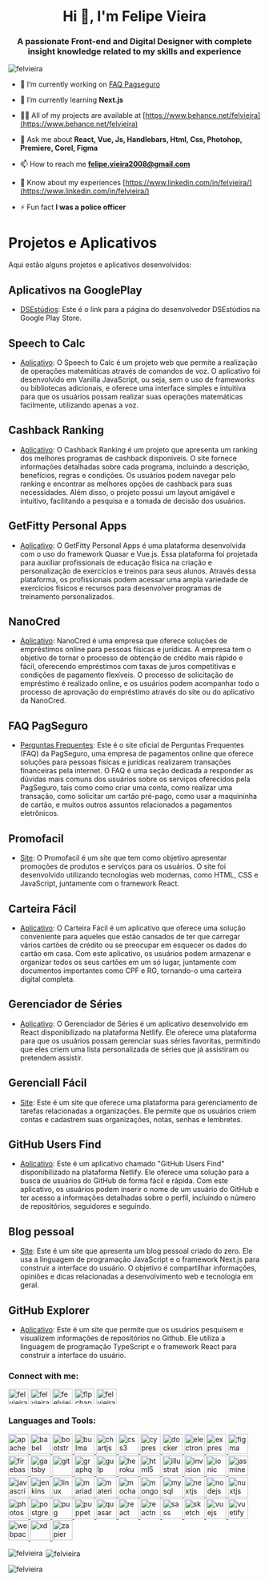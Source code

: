<h1 align="center">Hi 👋, I'm Felipe Vieira</h1>
<h3 align="center">A passionate Front-end and Digital Designer with complete insight knowledge related to my skills and experience</h3>

<p align="left"> <img src="https://komarev.com/ghpvc/?username=felvieira&label=Profile%20views&color=0e75b6&style=flat" alt="felvieira" /> </p>

- 🔭 I’m currently working on [FAQ Pagseguro](https://faq.pagseguro.uol.com.br)

- 🌱 I’m currently learning **Next.js**

- 👨‍💻 All of my projects are available at [https://www.behance.net/felvieira](https://www.behance.net/felvieira)

- 💬 Ask me about **React, Vue, Js, Handlebars, Html, Css, Photohop, Premiere, Corel, Figma**

- 📫 How to reach me **felipe.vieira2008@gmail.com**

- 📄 Know about my experiences [https://www.linkedin.com/in/felvieira/](https://www.linkedin.com/in/felvieira/)

- ⚡ Fun fact **I was a police officer**

# Projetos e Aplicativos

Aqui estão alguns projetos e aplicativos desenvolvidos:

## Aplicativos na GooglePlay

- [DSEstúdios](https://play.google.com/store/apps/developer?id=DSEst%C3%BAdios): Este é o link para a página do desenvolvedor DSEstúdios na Google Play Store.

## Speech to Calc

- [Aplicativo](https://speech-to-calc.netlify.app/): O Speech to Calc é um projeto web que permite a realização de operações matemáticas através de comandos de voz. O aplicativo foi desenvolvido em Vanilla JavaScript, ou seja, sem o uso de frameworks ou bibliotecas adicionais, e oferece uma interface simples e intuitiva para que os usuários possam realizar suas operações matemáticas facilmente, utilizando apenas a voz.

## Cashback Ranking

- [Aplicativo](https://cashback-ranking-js.vercel.app/): O Cashback Ranking é um projeto que apresenta um ranking dos melhores programas de cashback disponíveis. O site fornece informações detalhadas sobre cada programa, incluindo a descrição, benefícios, regras e condições. Os usuários podem navegar pelo ranking e encontrar as melhores opções de cashback para suas necessidades. Além disso, o projeto possui um layout amigável e intuitivo, facilitando a pesquisa e a tomada de decisão dos usuários.

## GetFitty Personal Apps

- [Aplicativo](https://getfitty-personal-apps.netlify.app/): O GetFitty Personal Apps é uma plataforma desenvolvida com o uso do framework Quasar e Vue.js. Essa plataforma foi projetada para auxiliar profissionais de educação física na criação e personalização de exercícios e treinos para seus alunos. Através dessa plataforma, os profissionais podem acessar uma ampla variedade de exercícios físicos e recursos para desenvolver programas de treinamento personalizados.

## NanoCred

- [Aplicativo](https://nanocred.netlify.app/): NanoCred é uma empresa que oferece soluções de empréstimos online para pessoas físicas e jurídicas. A empresa tem o objetivo de tornar o processo de obtenção de crédito mais rápido e fácil, oferecendo empréstimos com taxas de juros competitivas e condições de pagamento flexíveis. O processo de solicitação de empréstimo é realizado online, e os usuários podem acompanhar todo o processo de aprovação do empréstimo através do site ou do aplicativo da NanoCred.

## FAQ PagSeguro

- [Perguntas Frequentes](https://faq.pagseguro.uol.com.br/): Este é o site oficial de Perguntas Frequentes (FAQ) da PagSeguro, uma empresa de pagamentos online que oferece soluções para pessoas físicas e jurídicas realizarem transações financeiras pela internet. O FAQ é uma seção dedicada a responder as dúvidas mais comuns dos usuários sobre os serviços oferecidos pela PagSeguro, tais como como criar uma conta, como realizar uma transação, como solicitar um cartão pré-pago, como usar a maquininha de cartão, e muitos outros assuntos relacionados a pagamentos eletrônicos.

## Promofacil

- [Site](https://promofacil.netlify.app/): O Promofacil é um site que tem como objetivo apresentar promoções de produtos e serviços para os usuários. O site foi desenvolvido utilizando tecnologias web modernas, como HTML, CSS e JavaScript, juntamente com o framework React.

## Carteira Fácil

- [Aplicativo](https://carteira-facil.netlify.app/): O Carteira Fácil é um aplicativo que oferece uma solução conveniente para aqueles que estão cansados de ter que carregar vários cartões de crédito ou se preocupar em esquecer os dados do cartão em casa. Com este aplicativo, os usuários podem armazenar e organizar todos os seus cartões em um só lugar, juntamente com documentos importantes como CPF e RG, tornando-o uma carteira digital completa.

## Gerenciador de Séries

- [Aplicativo](https://gerenciador-series-react.netlify.app/new-series): O Gerenciador de Séries é um aplicativo desenvolvido em React disponibilizado na plataforma Netlify. Ele oferece uma plataforma para que os usuários possam gerenciar suas séries favoritas, permitindo que eles criem uma lista personalizada de séries que já assistiram ou pretendem assistir.

## Gerenciall Fácil

- [Site](https://gerenciall-facil.netlify.app/): Este é um site que oferece uma plataforma para gerenciamento de tarefas relacionadas a organizações. Ele permite que os usuários criem contas e cadastrem suas organizações, notas, senhas e lembretes.

## GitHub Users Find

- [Aplicativo](https://github-users-find.netlify.app/): Este é um aplicativo chamado "GitHub Users Find" disponibilizado na plataforma Netlify. Ele oferece uma solução para a busca de usuários do GitHub de forma fácil e rápida. Com este aplicativo, os usuários podem inserir o nome de um usuário do GitHub e ter acesso a informações detalhadas sobre o perfil, incluindo o número de repositórios, seguidores e seguindo.

## Blog pessoal

- [Site](https://blog-felvieira.vercel.app/): Este é um site que apresenta um blog pessoal criado do zero. Ele usa a linguagem de programação JavaScript e o framework Next.js para construir a interface do usuário. O objetivo é compartilhar informações, opiniões e dicas relacionadas a desenvolvimento web e tecnologia em geral.

## GitHub Explorer

- [Aplicativo](https://github-explorer-ts-pi.vercel.app/): Este é um site que permite que os usuários pesquisem e visualizem informações de repositórios no Github. Ele utiliza a linguagem de programação TypeScript e o framework React para construir a interface do usuário.

<h3 align="left">Connect with me:</h3>
<p align="left">
<a href="https://codepen.io/felvieira" target="blank"><img align="center" src="https://cdn.jsdelivr.net/npm/simple-icons@3.0.1/icons/codepen.svg" alt="felvieira" height="30" width="40" /></a>
<a href="https://linkedin.com/in/felvieira" target="blank"><img align="center" src="https://cdn.jsdelivr.net/npm/simple-icons@3.0.1/icons/linkedin.svg" alt="felvieira" height="30" width="40" /></a>
<a href="https://fb.com/feelvieira" target="blank"><img align="center" src="https://cdn.jsdelivr.net/npm/simple-icons@3.0.1/icons/facebook.svg" alt="feelvieira" height="30" width="40" /></a>
<a href="https://instagram.com/flpchapola" target="blank"><img align="center" src="https://cdn.jsdelivr.net/npm/simple-icons@3.0.1/icons/instagram.svg" alt="flpchapola" height="30" width="40" /></a>
<a href="https://www.behance.net/felvieira" target="blank"><img align="center" src="https://cdn.jsdelivr.net/npm/simple-icons@3.0.1/icons/behance.svg" alt="felvieira" height="30" width="40" /></a>
</p>

<h3 align="left">Languages and Tools:</h3>
<p align="left"> <a href="https://cordova.apache.org/" target="_blank"> <img src="https://www.vectorlogo.zone/logos/apache_cordova/apache_cordova-icon.svg" alt="apachecordova" width="40" height="40"/> </a> <a href="https://babeljs.io/" target="_blank"> <img src="https://www.vectorlogo.zone/logos/babeljs/babeljs-icon.svg" alt="babel" width="40" height="40"/> </a> <a href="https://getbootstrap.com" target="_blank"> <img src="https://devicons.github.io/devicon/devicon.git/icons/bootstrap/bootstrap-plain.svg" alt="bootstrap" width="40" height="40"/> </a> <a href="https://bulma.io/" target="_blank"> <img src="https://raw.githubusercontent.com/gilbarbara/logos/804dc257b59e144eaca5bc6ffd16949752c6f789/logos/bulma.svg" alt="bulma" width="40" height="40"/> </a> <a href="https://www.chartjs.org" target="_blank"> <img src="https://www.chartjs.org/media/logo-title.svg" alt="chartjs" width="40" height="40"/> </a> <a href="https://www.w3schools.com/css/" target="_blank"> <img src="https://devicons.github.io/devicon/devicon.git/icons/css3/css3-original-wordmark.svg" alt="css3" width="40" height="40"/> </a> <a href="https://www.cypress.io" target="_blank"> <img src="https://raw.githubusercontent.com/simple-icons/simple-icons/6e46ec1fc23b60c8fd0d2f2ff46db82e16dbd75f/icons/cypress.svg" alt="cypress" width="40" height="40"/> </a> <a href="https://www.docker.com/" target="_blank"> <img src="https://devicons.github.io/devicon/devicon.git/icons/docker/docker-original-wordmark.svg" alt="docker" width="40" height="40"/> </a> <a href="https://www.electronjs.org" target="_blank"> <img src="https://devicons.github.io/devicon/devicon.git/icons/electron/electron-original.svg" alt="electron" width="40" height="40"/> </a> <a href="https://expressjs.com" target="_blank"> <img src="https://devicons.github.io/devicon/devicon.git/icons/express/express-original-wordmark.svg" alt="express" width="40" height="40"/> </a> <a href="https://www.figma.com/" target="_blank"> <img src="https://www.vectorlogo.zone/logos/figma/figma-icon.svg" alt="figma" width="40" height="40"/> </a> <a href="https://firebase.google.com/" target="_blank"> <img src="https://www.vectorlogo.zone/logos/firebase/firebase-icon.svg" alt="firebase" width="40" height="40"/> </a> <a href="https://www.gatsbyjs.com/" target="_blank"> <img src="https://www.vectorlogo.zone/logos/gatsbyjs/gatsbyjs-icon.svg" alt="gatsby" width="40" height="40"/> </a> <a href="https://git-scm.com/" target="_blank"> <img src="https://www.vectorlogo.zone/logos/git-scm/git-scm-icon.svg" alt="git" width="40" height="40"/> </a> <a href="https://graphql.org" target="_blank"> <img src="https://www.vectorlogo.zone/logos/graphql/graphql-icon.svg" alt="graphql" width="40" height="40"/> </a> <a href="https://gulpjs.com" target="_blank"> <img src="https://devicons.github.io/devicon/devicon.git/icons/gulp/gulp-plain.svg" alt="gulp" width="40" height="40"/> </a> <a href="https://heroku.com" target="_blank"> <img src="https://www.vectorlogo.zone/logos/heroku/heroku-icon.svg" alt="heroku" width="40" height="40"/> </a> <a href="https://www.w3.org/html/" target="_blank"> <img src="https://devicons.github.io/devicon/devicon.git/icons/html5/html5-original-wordmark.svg" alt="html5" width="40" height="40"/> </a> <a href="https://www.adobe.com/in/products/illustrator.html" target="_blank"> <img src="https://www.vectorlogo.zone/logos/adobe_illustrator/adobe_illustrator-icon.svg" alt="illustrator" width="40" height="40"/> </a> <a href="https://www.invisionapp.com/" target="_blank"> <img src="https://www.vectorlogo.zone/logos/invisionapp/invisionapp-icon.svg" alt="invision" width="40" height="40"/> </a> <a href="https://ionicframework.com" target="_blank"> <img src="https://upload.wikimedia.org/wikipedia/commons/d/d1/Ionic_Logo.svg" alt="ionic" width="40" height="40"/> </a> <a href="https://jasmine.github.io/" target="_blank"> <img src="https://www.vectorlogo.zone/logos/jasmine/jasmine-icon.svg" alt="jasmine" width="40" height="40"/> </a> <a href="https://developer.mozilla.org/en-US/docs/Web/JavaScript" target="_blank"> <img src="https://devicons.github.io/devicon/devicon.git/icons/javascript/javascript-original.svg" alt="javascript" width="40" height="40"/> </a> <a href="https://www.jenkins.io" target="_blank"> <img src="https://www.vectorlogo.zone/logos/jenkins/jenkins-icon.svg" alt="jenkins" width="40" height="40"/> </a> <a href="https://www.linux.org/" target="_blank"> <img src="https://devicons.github.io/devicon/devicon.git/icons/linux/linux-original.svg" alt="linux" width="40" height="40"/> </a> <a href="https://mariadb.org/" target="_blank"> <img src="https://www.vectorlogo.zone/logos/mariadb/mariadb-icon.svg" alt="mariadb" width="40" height="40"/> </a> <a href="https://materializecss.com/" target="_blank"> <img src="https://raw.githubusercontent.com/prplx/svg-logos/5585531d45d294869c4eaab4d7cf2e9c167710a9/svg/materialize.svg" alt="materialize" width="40" height="40"/> </a> <a href="https://mochajs.org" target="_blank"> <img src="https://www.vectorlogo.zone/logos/mochajs/mochajs-icon.svg" alt="mocha" width="40" height="40"/> </a> <a href="https://www.mongodb.com/" target="_blank"> <img src="https://devicons.github.io/devicon/devicon.git/icons/mongodb/mongodb-original-wordmark.svg" alt="mongodb" width="40" height="40"/> </a> <a href="https://www.mysql.com/" target="_blank"> <img src="https://devicons.github.io/devicon/devicon.git/icons/mysql/mysql-original-wordmark.svg" alt="mysql" width="40" height="40"/> </a> <a href="https://nextjs.org/" target="_blank"> <img src="https://cdn.worldvectorlogo.com/logos/nextjs-3.svg" alt="nextjs" width="40" height="40"/> </a> <a href="https://nodejs.org" target="_blank"> <img src="https://devicons.github.io/devicon/devicon.git/icons/nodejs/nodejs-original-wordmark.svg" alt="nodejs" width="40" height="40"/> </a> <a href="https://nuxtjs.org/" target="_blank"> <img src="https://www.vectorlogo.zone/logos/nuxtjs/nuxtjs-icon.svg" alt="nuxtjs" width="40" height="40"/> </a> <a href="https://www.photoshop.com/en" target="_blank"> <img src="https://devicons.github.io/devicon/devicon.git/icons/photoshop/photoshop-plain.svg" alt="photoshop" width="40" height="40"/> </a> <a href="https://www.postgresql.org" target="_blank"> <img src="https://devicons.github.io/devicon/devicon.git/icons/postgresql/postgresql-original-wordmark.svg" alt="postgresql" width="40" height="40"/> </a> <a href="https://pugjs.org" target="_blank"> <img src="https://cdn.worldvectorlogo.com/logos/pug.svg" alt="pug" width="40" height="40"/> </a> <a href="https://github.com/puppeteer/puppeteer" target="_blank"> <img src="https://www.vectorlogo.zone/logos/pptrdev/pptrdev-official.svg" alt="puppeteer" width="40" height="40"/> </a> <a href="https://quasar.dev/" target="_blank"> <img src="https://cdn.quasar.dev/logo/svg/quasar-logo.svg" alt="quasar" width="40" height="40"/> </a> <a href="https://reactjs.org/" target="_blank"> <img src="https://devicons.github.io/devicon/devicon.git/icons/react/react-original-wordmark.svg" alt="react" width="40" height="40"/> </a> <a href="https://reactnative.dev/" target="_blank"> <img src="https://reactnative.dev/img/header_logo.svg" alt="reactnative" width="40" height="40"/> </a> <a href="https://sass-lang.com" target="_blank"> <img src="https://devicons.github.io/devicon/devicon.git/icons/sass/sass-original.svg" alt="sass" width="40" height="40"/> </a> <a href="https://www.sketch.com/" target="_blank"> <img src="https://www.vectorlogo.zone/logos/sketchapp/sketchapp-icon.svg" alt="sketch" width="40" height="40"/> </a> <a href="https://vuejs.org/" target="_blank"> <img src="https://devicons.github.io/devicon/devicon.git/icons/vuejs/vuejs-original-wordmark.svg" alt="vuejs" width="40" height="40"/> </a> <a href="https://vuetifyjs.com/en/" target="_blank"> <img src="https://bestofjs.org/logos/vuetify.svg" alt="vuetify" width="40" height="40"/> </a> <a href="https://webpack.js.org" target="_blank"> <img src="https://devicons.github.io/devicon/devicon.git/icons/webpack/webpack-original.svg" alt="webpack" width="40" height="40"/> </a> <a href="https://www.adobe.com/products/xd.html" target="_blank"> <img src="https://cdn.worldvectorlogo.com/logos/adobe-xd.svg" alt="xd" width="40" height="40"/> </a> <a href="https://zapier.com" target="_blank"> <img src="https://www.vectorlogo.zone/logos/zapier/zapier-icon.svg" alt="zapier" width="40" height="40"/> </a> </p>

<p><img align="left" src="https://github-readme-stats.vercel.app/api/top-langs?username=felvieira&show_icons=true&locale=en&layout=compact" alt="felvieira" /></p>

<p>&nbsp;<img align="center" src="https://github-readme-stats.vercel.app/api?username=felvieira&show_icons=true&locale=en" alt="felvieira" /></p>

<p><img align="center" src="https://github-readme-streak-stats.herokuapp.com/?user=felvieira&" alt="felvieira" /></p>

